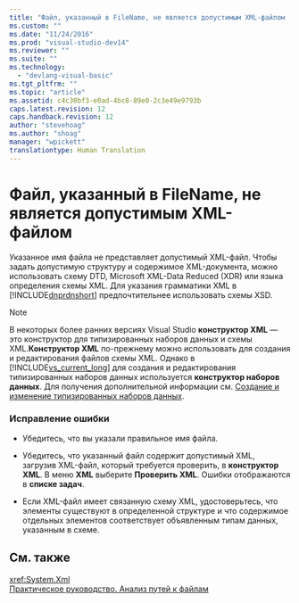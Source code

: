 ```yaml
---
title: "Файл, указанный в FileName, не является допустимым XML-файлом | Microsoft Docs"
ms.custom: ""
ms.date: "11/24/2016"
ms.prod: "visual-studio-dev14"
ms.reviewer: ""
ms.suite: ""
ms.technology: 
  - "devlang-visual-basic"
ms.tgt_pltfrm: ""
ms.topic: "article"
ms.assetid: c4c30bf3-e0ad-4bc8-89e0-2c3e49e9793b
caps.latest.revision: 12
caps.handback.revision: 12
author: "stevehoag"
ms.author: "shoag"
manager: "wpickett"
translationtype: Human Translation
---
```

# Файл, указанный в FileName, не является допустимым XML-файлом
Указанное имя файла не представляет допустимый XML\-файл. Чтобы задать допустимую структуру и содержимое XML\-документа, можно использовать схему DTD, Microsoft XML\-Data Reduced \(XDR\) или языка определения схемы XML. Для указания грамматики XML в [!INCLUDE[dnprdnshort](../../csharp/getting-started/includes/dnprdnshort_md.md)] предпочтительнее использовать схемы XSD.  
  
> [!NOTE]
>  В некоторых более ранних версиях Visual Studio **конструктор XML** — это конструктор для типизированных наборов данных и схемы XML.**Конструктор XML** по\-прежнему можно использовать для создания и редактирования файлов схемы XML. Однако в [!INCLUDE[vs_current_long](../../csharp/misc/includes/vs_current_long_md.md)] для создания и редактирования типизированных наборов данных используется **конструктор наборов данных**. Для получения дополнительной информации см. [Создание и изменение типизированных наборов данных](/visual-studio/data-tools/creating-and-editing-typed-datasets).  
  
### Исправление ошибки  
  
-   Убедитесь, что вы указали правильное имя файла.  
  
-   Убедитесь, что указанный файл содержит допустимый XML, загрузив XML\-файл, который требуется проверить, в **конструктор XML**. В меню **XML** выберите **Проверить XML**. Ошибки отображаются в **списке задач**.  
  
-   Если XML\-файл имеет связанную схему XML, удостоверьтесь, что элементы существуют в определенной структуре и что содержимое отдельных элементов соответствует объявленным типам данных, указанным в схеме.  
  
## См. также  
 <xref:System.Xml>   
 [Практическое руководство. Анализ путей к файлам](../../visual-basic/developing-apps/programming/drives-directories-files/how-to-parse-file-paths.md)